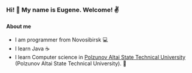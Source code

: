 ### Hi! 👋 My name is Eugene. Welcome! :v:

#### About me

* I am programmer from Novosibirsk :computer:
* I learn Java :coffee:
* I learn Computer science in [Polzunov Altai State Technical University](https://en.altstu.ru/) (Polzunov Altai State Technical University). :office:


<!--
**Eugene-prog/Eugene-prog** is a ✨ _special_ ✨ repository because its `README.md` (this file) appears on your GitHub profile.

Here are some ideas to get you started:

- 🔭 I’m currently working on ...
- 🌱 I’m currently learning ...
- 👯 I’m looking to collaborate on ...
- 🤔 I’m looking for help with ...
- 💬 Ask me about ...
- 📫 How to reach me: ...
- 😄 Pronouns: ...
- ⚡ Fun fact: ...
-->
